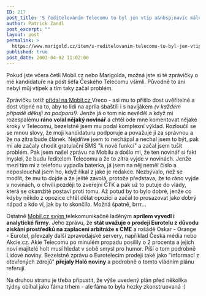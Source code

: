 ```yaml
---
ID: 217
post_title: 'S ředitelováním Telecomu to byl jen vtip a&nbsp;navíc málem divně skončil&#8230;'
author: Patrick Zandl
post_excerpt: ""
layout: post
permalink: >
  https://www.marigold.cz/item/s-reditelovanim-telecomu-to-byl-jen-vtip-a-navic-malem-divne-skoncil
published: true
post_date: 2003-04-02 11:02:00
---
```

<P>Pokud jste včera četli Mobil.cz nebo Marigolda, možná jste si té zprávičky o mé kandidatuře na post šéfa Českého Telecomu všimli. Původně to ani nebyl můj vtípek a tím taky začal problém. </P>
<P>Zprávičku totiž <A href="http://www.mobil.cz/zprava.html?zprava=22035" target=_blank>přidal na Mobil.cz </A>Vreco - asi mu to přišlo dost uvěřitelné a dost vtipné na to, aby to lidi na apríla sbaštili i s navijákem <EM>(v každém případě děkuji za podporu!).</EM> Jenže já o tom nic nevěděl a když mi rozespalému <STRONG>ráno volal nějaký novinář</STRONG> a chtěl ode mne komentovat nějaké kroky v Telecomu, bezelstně jsem mu podal komplexní výklad. Rozloučil se se mnou slovy, že moji kandidaturu podporuje a považuje ji za správnou a že na zítra bude článek. Nejdříve jsem to nechápal a nechal jsem to být, pak mi ale začaly chodit gratulační SMS "k nové funkci" a začal jsem tušit problém. Pak jsem našel zprávu na Mobilu a došlo mi, že ten novinář si fakt myslel, že budu ředitelem Telecomu a že to zítra vyjde v novinách. Jenže mezi tím mi z telefonu vypadla baterka, já jsem na něj neměl číslo a neposlouchal jsem ho, když říkal z jaké je redakce. Nezbývalo, než se modlit, že mu to dojde a že ještě zavolá, protože představa, že to ráno vyjde v novinách, o chvíli později to zveřejní ČTK a pak už to putuje do vlády, která se okamžitě postaví proti tomu. Až potud by to bylo dobré, jenže co kdyby někdo z opozice chtěl dělat opozici a začal to prosazovat jako dobrý nápad a kdo ví, jak by to skončilo. Možná špatně, brrr... </P>
<P>Ostatně <A href="http://www.mobil.cz/diskuse/gsmhumor/eurotel-nova-april030401.html" target=_blank>Mobil.cz svým </A>telekomunikačně laděným <B>aprílem vyvedl i analytické firmy</B>. Jeho zprávu, že <B>stát uvažuje o prodeji Eurotelu z důvodu získání prostředků na zaplacení arbitráže s CME</B> a rošádě Oskar - Orange - Eurotel, převzaly další zpravodajské servery, například Česká média nebo Akcie.cz. Akie Telecomu po minulém propadu posílily o 2 procenta a jejich noví majitelé holt musí hledat v sobě smysl pro humor. Píší o tom podrobně Lidové noviny. Bezelstně zprávu o Eurotelecím prodeji také jako "informací z otevřených zdrojů" <STRONG>přejaly Haló noviny</STRONG> a podrobně o tomto vládním plánu referují. </P>
<P>Na druhou stranu je třeba připustit, že výše uvedený plán před několika týdny obíhal jako fáma trhem - ale fáma to byla hezky zkonstruovaná :)</P>